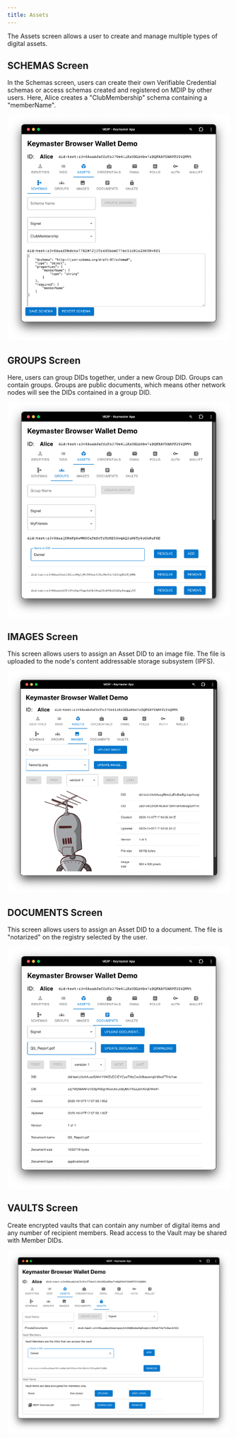 ```yaml
---
title: Assets
---
```


The Assets screen allows a user to create and manage multiple types of digital assets.

## SCHEMAS Screen

In the Schemas screen, users can create their own Verifiable Credential schemas or access schemas created and registered on MDIP by other users. Here, Alice creates a "ClubMembership" schema containing a "memberName".

![SCHEMAS screen](schema-screen.png)

## GROUPS Screen

Here, users can group DIDs together, under a new Group DID. Groups can contain groups. Groups are public documents, which means other network nodes will see the DIDs contained in a group DID. 

![GROUPS screen](groups-screen.png)

## IMAGES Screen

This screen allows users to assign an Asset DID to an image file. The file is uploaded to the node's content addressable storage subsystem (IPFS).

![IMAGES screen](images-screen.png)

## DOCUMENTS Screen

This screen allows users to assign an Asset DID to a document. The file is "notarized" on the registry selected by the user.

![DOCUMENTS Screen](document-screen.png)

## VAULTS Screen

Create encrypted vaults that can contain any number of digital items and any number of recipient members. Read access to the Vault may be shared with Member DIDs. 

![VAULTS Screen](vault-screen.png)
